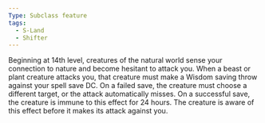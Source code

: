 ```yaml
---
Type: Subclass feature
tags:
  - S-Land
  - Shifter
---
```

Beginning at 14th level, creatures of the natural world sense your connection to nature and become hesitant to attack you.
When a beast or plant creature attacks you, that creature must make a Wisdom saving throw against your spell save DC. On a failed save, the creature must choose a different target, or the attack automatically misses. On a successful save, the creature is immune to this effect for 24 hours.
The creature is aware of this effect before it makes its attack against you.